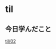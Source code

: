 # til

## 今日学んだこと

[til/02](https://github.com/tokiohamamatsu/til/blob/master/%E6%B4%BB%E5%8B%95%E8%A8%98%E9%8C%B2/2022/09/02.md)